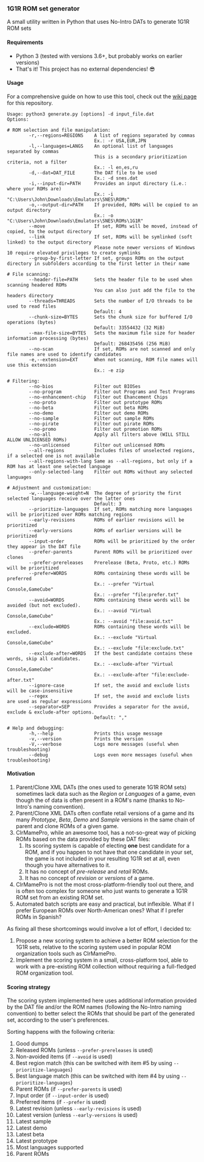 ### 1G1R ROM set generator

A small utility written in Python that uses No-Intro DATs to generate 1G1R ROM sets

#### Requirements

* Python 3 (tested with versions 3.6+, but probably works on earlier versions)
* That's it! This project has no external dependencies! :sunglasses:

#### Usage

For a comprehensive guide on how to use this tool, check out the 
[wiki page](https://github.com/andrebrait/1g1r-romset-generator/wiki) for this repository.

```
Usage: python3 generate.py [options] -d input_file.dat
Options:

# ROM selection and file manipulation:
        -r,--regions=REGIONS    A list of regions separated by commas
                                Ex.: -r USA,EUR,JPN
        -l,--languages=LANGS    An optional list of languages separated by commas
                                This is a secondary prioritization criteria, not a filter
                                Ex.: -l en,es,ru
        -d,--dat=DAT_FILE       The DAT file to be used
                                Ex.: -d snes.dat
        -i,--input-dir=PATH     Provides an input directory (i.e.: where your ROMs are)
                                Ex.: -i "C:\Users\John\Downloads\Emulators\SNES\ROMs"
        -o,--output-dir=PATH    If provided, ROMs will be copied to an output directory
                                Ex.: -o "C:\Users\John\Downloads\Emulators\SNES\ROMs\1G1R"
        --move                  If set, ROMs will be moved, instead of copied, to the output directory
        --link                  If set, ROMs will be symlinked (soft linked) to the output directory
                                Please note newer versions of Windows 10 require elevated privileges to create symlinks
        --group-by-first-letter If set, groups ROMs on the output directory in subfolders according to the first letter in their name

# File scanning:
        --header-file=PATH      Sets the header file to be used when scanning headered ROMs
                                You can also just add the file to the headers directory
        --threads=THREADS       Sets the number of I/O threads to be used to read files
                                Default: 4
        --chunk-size=BYTES      Sets the chunk size for buffered I/O operations (bytes)
                                Default: 33554432 (32 MiB)
        --max-file-size=BYTES   Sets the maximum file size for header information processing (bytes)
                                Default: 268435456 (256 MiB)
        --no-scan               If set, ROMs are not scanned and only file names are used to identify candidates
        -e,--extension=EXT      When not scanning, ROM file names will use this extension
                                Ex.: -e zip

# Filtering:
        --no-bios               Filter out BIOSes
        --no-program            Filter out Programs and Test Programs
        --no-enhancement-chip   Filter out Ehancement Chips
        --no-proto              Filter out prototype ROMs
        --no-beta               Filter out beta ROMs
        --no-demo               Filter out demo ROMs
        --no-sample             Filter out sample ROMs
        --no-pirate             Filter out pirate ROMs
        --no-promo              Filter out promotion ROMs
        --no-all                Apply all filters above (WILL STILL ALLOW UNLICENSED ROMs)
        --no-unlicensed         Filter out unlicensed ROMs
        --all-regions           Includes files of unselected regions, if a selected one is not available
        --all-regions-with-lang Same as --all-regions, but only if a ROM has at least one selected language
        --only-selected-lang    Filter out ROMs without any selected languages

# Adjustment and customization:
        -w,--language-weight=N  The degree of priority the first selected languages receive over the latter ones
                                Default: 3
        --prioritize-languages  If set, ROMs matching more languages will be prioritized over ROMs matching regions
        --early-revisions       ROMs of earlier revisions will be prioritized
        --early-versions        ROMs of earlier versions will be prioritized
        --input-order           ROMs will be prioritized by the order they appear in the DAT file
        --prefer-parents        Parent ROMs will be prioritized over clones
        --prefer-prereleases    Prerelease (Beta, Proto, etc.) ROMs will be prioritized
        --prefer=WORDS          ROMs containing these words will be preferred
                                Ex.: --prefer "Virtual Console,GameCube"
                                Ex.: --prefer "file:prefer.txt" 
        --avoid=WORDS           ROMs containing these words will be avoided (but not excluded).
                                Ex.: --avoid "Virtual Console,GameCube"
                                Ex.: --avoid "file:avoid.txt" 
        --exclude=WORDS         ROMs containing these words will be excluded.
                                Ex.: --exclude "Virtual Console,GameCube"
                                Ex.: --exclude "file:exclude.txt"
        --exclude-after=WORDS   If the best candidate contains these words, skip all candidates.
                                Ex.: --exclude-after "Virtual Console,GameCube"
                                Ex.: --exclude-after "file:exclude-after.txt"
        --ignore-case           If set, the avoid and exclude lists will be case-insensitive
        --regex                 If set, the avoid and exclude lists are used as regular expressions
        --separator=SEP         Provides a separator for the avoid, exclude & exclude-after options.
                                Default: ","

# Help and debugging:
        -h,--help               Prints this usage message
        -v,--version            Prints the version
        -V,--verbose            Logs more messages (useful when troubleshooting)
        --debug                 Logs even more messages (useful when troubleshooting)
```

#### Motivation

1. Parent/Clone XML DATs (the ones used to generate 1G1R ROM sets) sometimes lack data such as the *Region* or *Languages* of a game, even though the of data is often present in a ROM's name (thanks to No-Intro's naming convention).
2. Parent/Clone XML DATs often conflate retail versions of a game and its many _Prototype_, _Beta_, _Demo_ and _Sample_ versions in the same chain of parent and clone ROMs of a given game.
3. ClrMamePro, while an awesome tool, has a not-so-great way of picking ROMs based on the data provided by these DAT files:
    1. Its scoring system is capable of electing **one** best candidate for a ROM, and if you happen to not have that one candidate in your set, the game is not included in your resulting 1G1R set at all, even though you have alternatives to it.
    2. It has no concept of _pre-release_ and _retail_ ROMs.
    3. It has no concept of _revision_ or _versions_ of a game.
4. ClrMamePro is not the most cross-platform-friendly tool out there, and is often too complex for someone who just wants to generate a 1G1R ROM set from an existing ROM set.
5. Automated batch scripts are easy and practical, but inflexible. What if I prefer European ROMs over North-American ones? What if I prefer ROMs in Spanish? 

As fixing all these shortcomings would involve a lot of effort, I decided to:

1. Propose a new scoring system to achieve a better ROM selection for the 1G1R sets, relative to the scoring system used in popular ROM organization tools such as ClrMamePro.
2. Implement the scoring system in a small, cross-platform tool, able to work with a pre-existing ROM collection without requiring a full-fledged ROM organization tool.

#### Scoring strategy

The scoring system implemented here uses additional information provided by the 
DAT file and/or the ROM names (following the No-Intro naming convention) to 
better select the ROMs that should be part of the generated set, according to the user's preferences.

Sorting happens with the following criteria:
1. Good dumps
2. Released ROMs (unless `--prefer-prereleases` is used)
3. Non-avoided items (if `--avoid` is used)
4. Best region match (this can be switched with item #5 by using `--prioritize-languages`)
5. Best language match (this can be switched with item #4 by using `--prioritize-languages`)
6. Parent ROMs (if `--prefer-parents` is used)
7. Input order (if `--input-order` is used)
8. Preferred items (if `--prefer` is used)
9. Latest revision (unless `--early-revisions` is used)
10. Latest version (unless `--early-versions` is used)
11. Latest sample
12. Latest demo
13. Latest beta
14. Latest prototype
15. Most languages supported
16. Parent ROMs